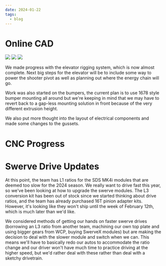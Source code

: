 ```yaml
---
date: 2024-01-22
tags:
  - blog
---
```

# Online CAD

![](https://i.imgur.com/qoqJWaa.png)
![](https://i.imgur.com/aNjMJb4.png)
![](https://i.imgur.com/1EDvRpl.png)

We made progress with the elevator rigging system, which is now almost complete. Next big steps for the elevator will be to include some way to power the shooter pivot as well as planning out where the energy chain will go.

Work was also started on the bumpers, the current plan is to use 1678 style bumper mounting all around but we're keeping in mind that we may have to revert back to a gap-less mounting solution in front because of the very different extrusion height.

We also put more thought into the layout of electrical components and made some changes to the gussets.

# CNC Progress


# Swerve Drive Updates

At this point, the team has L1 ratios for the SDS MK4i modules that are deemed too slow for the 2024 season. We really want to drive fast this year, so we've been looking at how to upgrade the swerve modules. The L3 conversion kit has been out of stock since we started thinking about drive ratios, and the team has already purchased 16T pinion adapter kits. However, it's looking like they won't ship until the week of February 12th, which is much later than we'd like.

We considered methods of getting our hands on faster swerve drives (borrowing an L3 ratio from another team, machining our own top plate and using bigger gears from WCP, buying SwerveX modules) but are making the decision to deal with the slower module and switch when we can. This means we'll have to basically redo our autos to accommodate the ratio change and our driver won't have much time to practice driving at the higher speed, but we'd rather deal with these rather than deal with a sketchy drivetrain.